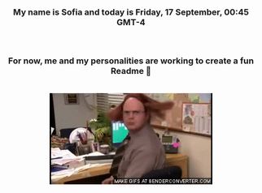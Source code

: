


<div align="center">
<h3 >My name is Sofia and today is Friday, 17 September, 00:45 GMT-4</h3><br>
<h3 >For now, me and my personalities are working to create a fun Readme 👋
</h3><br>
<img src='img/dwight.gif' alt='working...'/>
</div>

